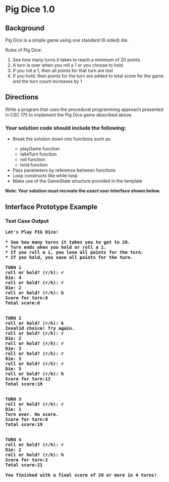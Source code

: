 # Pig Dice 1.0

## Background
Pig Dice is a simple game using one standard (6 sided) die. 

Rules of Pig Dice:
<ol>
<li>See how many turns it takes to reach a minimum of 20 points</li>
<li>A turn is over when you roll a 1 or you choose to hold</li>
<li>If you roll a 1, then all points for that turn are lost</li>
<li>If you hold, then points for the turn are added to total score for the game and the turn count increases by 1</li>
</ol>

## Directions
Write a program that uses the procedural programming approach presented in CSC 175 to implement the Pig Dice game described above. 

### Your solution code should include the following:
<ul>
<li>Break the solution down into functions such as:</li>
<ul><li>playGame function</li>
<li>takeTurn function</li>
<li>roll function</li>
<li>hold function</li></ul>
<li>Pass parameters by reference between functions</li>
<li>Loop constructs like while loop</li>
<li>Make use of the GameState structure provided in the template</li>
</ul>

<b>Note: Your solution must recreate the <i>exact</i> user interface shown below.</b>




## Interface Prototype Example

### Test Case Output
<pre><b>Let's Play PIG Dice!

* See how many turns it takes you to get to 20.
* Turn ends when you hold or roll a 1.
* If you roll a 1, you lose all points for the turn.
* If you hold, you save all points for the turn.

TURN 1
roll or hold? (r/h): r
Die: 4
roll or hold? (r/h): r
Die: 2
roll or hold? (r/h): h
Score for turn:6
Total score:6


TURN 2
roll or hold? (r/h): k
Invalid choice! Try again.
roll or hold? (r/h): r
Die: 2
roll or hold? (r/h): r
Die: 3
roll or hold? (r/h): r
Die: 3
roll or hold? (r/h): r
Die: 5
roll or hold? (r/h): h
Score for turn:13
Total score:19


TURN 3
roll or hold? (r/h): r
Die: 1
Turn over. No score.
Score for turn:0
Total score:19


TURN 4
roll or hold? (r/h): r
Die: 2
roll or hold? (r/h): h
Score for turn:2
Total score:21

You finished with a final score of 20 or more in 4 turns!</b></pre>




